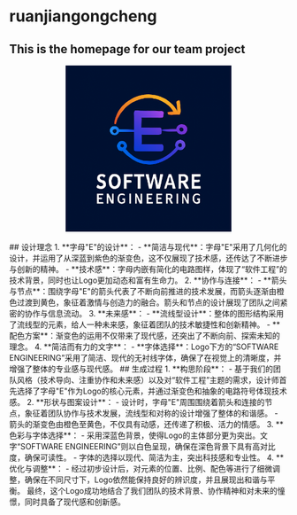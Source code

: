 # ruanjiangongcheng
## This is the homepage for our team project
<p align="center">
  <img src="team-logo.png" width="300" alt="团队Logo">
</p>
## 设计理念
1. **字母"E"的设计**：
   - **简洁与现代**：字母"E"采用了几何化的设计，并运用了从深蓝到紫色的渐变色，这不仅展现了技术感，还传达了不断进步与创新的精神。
   - **技术感**：字母内嵌有简化的电路图样，体现了“软件工程”的技术背景，同时也让Logo更加动态和富有生命力。
2. **协作与连接**：
   - **箭头与节点**：围绕字母"E"的箭头代表了不断向前推进的技术发展，而箭头逐渐由橙色过渡到黄色，象征着激情与创造力的融合。箭头和节点的设计展现了团队之间紧密的协作与信息流动。   
3. **未来感**：
   - **流线型设计**：整体的图形结构采用了流线型的元素，给人一种未来感，象征着团队的技术敏捷性和创新精神。
   - **配色方案**：渐变色的运用不仅带来了现代感，还突出了不断向前、探索未知的理念。
4. **简洁而有力的文字**：
   - **字体选择**：Logo下方的“SOFTWARE ENGINEERING”采用了简洁、现代的无衬线字体，确保了在视觉上的清晰度，并增强了整体的专业感与现代感。
## 生成过程
1. **构思阶段**：
   - 基于我们的团队风格（技术导向、注重协作和未来感）以及对“软件工程”主题的需求，设计师首先选择了字母"E"作为Logo的核心元素，并通过渐变色和抽象的电路符号体现技术感。
2. **形状与图案设计**：
   - 设计时，字母"E"周围围绕着箭头和连接的节点，象征着团队协作与技术发展，流线型和对称的设计增强了整体的和谐感。
   - 箭头的渐变色由橙色至黄色，不仅具有动感，还传递了积极、活力的情感。
3. **色彩与字体选择**：
   - 采用深蓝色背景，使得Logo的主体部分更为突出。文字“SOFTWARE ENGINEERING”则以白色呈现，确保在深色背景下具有高对比度，确保可读性。
   - 字体的选择以现代、简洁为主，突出科技感和专业性。
4. **优化与调整**：
   - 经过初步设计后，对元素的位置、比例、配色等进行了细微调整，确保在不同尺寸下，Logo依然能保持良好的辨识度，并且展现出和谐与平衡。
最终，这个Logo成功地结合了我们团队的技术背景、协作精神和对未来的憧憬，同时具备了现代感和创新感。

